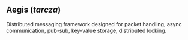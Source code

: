 ## Aegis (*tarcza*)

Distributed messaging framework designed for packet handling, async communication, pub-sub,
key-value storage, distributed locking.